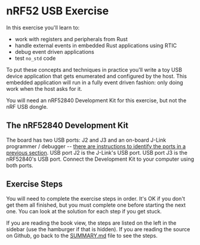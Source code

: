 # nRF52 USB Exercise

In this exercise you'll learn to:

- work with registers and peripherals from Rust
- handle external events in embedded Rust applications using RTIC
- debug event driven applications
- test `no_std` code

To put these concepts and techniques in practice you'll write a toy USB device application that gets enumerated and configured by the host. This embedded application will run in a fully event driven fashion: only doing work when the host asks for it.

You will need an nRF52840 Development Kit for this exercise, but not the nRF USB dongle.

## The nRF52840 Development Kit

The board has two USB ports: J2 and J3 and an on-board J-Link programmer / debugger -- [there are instructions to identify the ports in a previous section][id-ports]. USB port J2 is the J-Link's USB port. USB port J3 is the nRF52840's USB port. Connect the Development Kit to your computer using both ports.

[id-ports]: ./nrf52-hardware.md#nrf52840-development-kit-dk

## Exercise Steps

You will need to complete the exercise steps in order. It's OK if you don't get them all finished, but you must complete one before starting the next one. You can look at the solution for each step if you get stuck.

If you are reading the book view, the steps are listed on the left in the sidebar (use the hamburger if that is hidden). If you are reading the source on Github, go back to the [SUMMARY.md](./SUMMARY.md) file to see the steps.
